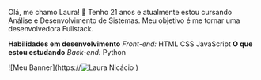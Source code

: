 Olá, me chamo Laura! 👋
Tenho 21 anos e atualmente estou cursando Análise e Desenvolvimento de Sistemas. Meu objetivo é me tornar uma desenvolvedora Fullstack.

**Habilidades em desenvolvimento**
_Front-end:_
HTML
CSS
JavaScript
**O que estou estudando**
_Back-end:_
Python

![Meu Banner](https://![Laura Nicácio](https://github.com/user-attachments/assets/2525c107-c152-4291-9955-10c97a36ffaa)
)

